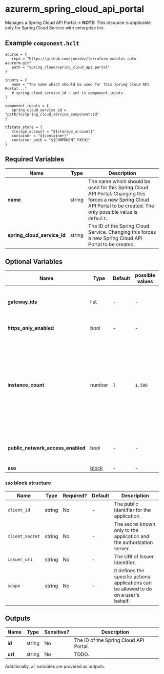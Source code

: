 # azurerm_spring_cloud_api_portal

Manages a Spring Cloud API Portal.-> **NOTE:** This resource is applicable only for Spring Cloud Service with enterprise tier.

## Example `component.hclt`

```hcl
source = {
   repo = "https://github.com/jumidev/terraform-modules-auto-azurerm.git"   
   path = "spring_cloud/spring_cloud_api_portal"   
}

inputs = {
   name = "The name which should be used for this Spring Cloud API Portal..."   
   # spring_cloud_service_id → set in component_inputs
}

component_inputs = {
   spring_cloud_service_id = "path/to/spring_cloud_service_component:id"   
}

tfstate_store = {
   storage_account = "${storage_account}"   
   container = "${container}"   
   container_path = "${COMPONENT_PATH}"   
}

```

## Required Variables

| Name | Type |  Description |
| ---- | --------- |  ----------- |
| **name** | string |  The name which should be used for this Spring Cloud API Portal. Changing this forces a new Spring Cloud API Portal to be created. The only possible value is `default`. | 
| **spring_cloud_service_id** | string |  The ID of the Spring Cloud Service. Changing this forces a new Spring Cloud API Portal to be created. | 

## Optional Variables

| Name | Type |  Default  |  possible values |  Description |
| ---- | --------- |  ----------- | ----------- | ----------- |
| **gateway_ids** | list |  -  |  -  |  Specifies a list of Spring Cloud Gateway. | 
| **https_only_enabled** | bool |  -  |  -  |  is only https is allowed? | 
| **instance_count** | number |  `1`  |  `1`, `500`  |  Specifies the required instance count of the Spring Cloud API Portal. Possible Values are between `1` and `500`. Defaults to `1` if not specified. | 
| **public_network_access_enabled** | bool |  -  |  -  |  Is the public network access enabled? | 
| **sso** | [block](#sso-block-structure) |  -  |  -  |  A `sso` block. | 

### `sso` block structure

| Name | Type | Required? | Default | Description |
| ---- | ---- | --------- | ------- | ----------- |
| `client_id` | string | No | - | The public identifier for the application. |
| `client_secret` | string | No | - | The secret known only to the application and the authorization server. |
| `issuer_uri` | string | No | - | The URI of Issuer Identifier. |
| `scope` | string | No | - | It defines the specific actions applications can be allowed to do on a user's behalf. |



## Outputs

| Name | Type | Sensitive? | Description |
| ---- | ---- | --------- | --------- |
| **id** | string | No  | The ID of the Spring Cloud API Portal. | 
| **url** | string | No  | TODO. | 

Additionally, all variables are provided as outputs.

